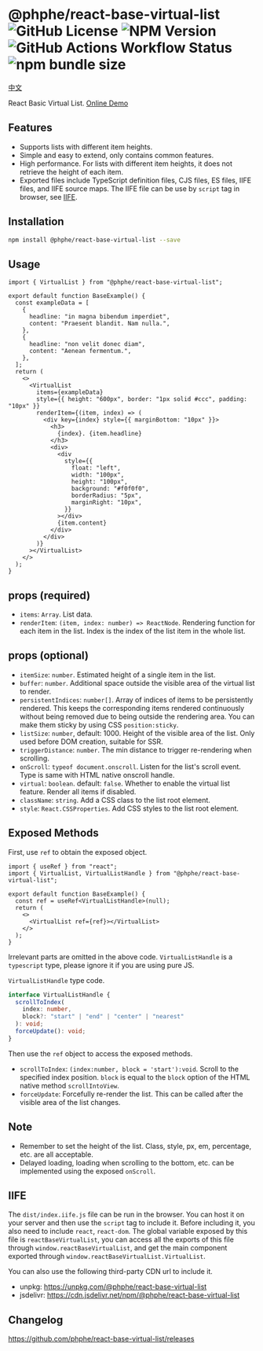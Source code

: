 # @phphe/react-base-virtual-list ![GitHub License](https://img.shields.io/github/license/phphe/react-base-virtual-list) ![NPM Version](https://img.shields.io/npm/v/@phphe/react-base-virtual-list) ![GitHub Actions Workflow Status](https://img.shields.io/github/actions/workflow/status/phphe/react-base-virtual-list/build.yml) ![npm bundle size](https://img.shields.io/bundlephobia/minzip/%40phphe%2Freact-base-virtual-list)

[中文](README_CN.md)

React Basic Virtual List. [Online Demo](https://phphe.github.io/react-base-virtual-list/)

## Features

- Supports lists with different item heights.
- Simple and easy to extend, only contains common features.
- High performance. For lists with different item heights, it does not retrieve the height of each item.
- Exported files include TypeScript definition files, CJS files, ES files, IIFE files, and IIFE source maps. The IIFE file can be use by `script` tag in browser, see [IIFE](#iife).

## Installation

```sh
npm install @phphe/react-base-virtual-list --save
```

## Usage

```tsx
import { VirtualList } from "@phphe/react-base-virtual-list";

export default function BaseExample() {
  const exampleData = [
    {
      headline: "in magna bibendum imperdiet",
      content: "Praesent blandit. Nam nulla.",
    },
    {
      headline: "non velit donec diam",
      content: "Aenean fermentum.",
    },
  ];
  return (
    <>
      <VirtualList
        items={exampleData}
        style={{ height: "600px", border: "1px solid #ccc", padding: "10px" }}
        renderItem={(item, index) => (
          <div key={index} style={{ marginBottom: "10px" }}>
            <h3>
              {index}. {item.headline}
            </h3>
            <div>
              <div
                style={{
                  float: "left",
                  width: "100px",
                  height: "100px",
                  background: "#f0f0f0",
                  borderRadius: "5px",
                  marginRight: "10px",
                }}
              ></div>
              {item.content}
            </div>
          </div>
        )}
      ></VirtualList>
    </>
  );
}
```

## props (required)

- `items`: `Array`. List data.
- `renderItem`: `(item, index: number) => ReactNode`. Rendering function for each item in the list. Index is the index of the list item in the whole list.

## props (optional)

- `itemSize`: `number`. Estimated height of a single item in the list.
- `buffer`: `number`. Additional space outside the visible area of the virtual list to render.
- `persistentIndices`: `number[]`. Array of indices of items to be persistently rendered. This keeps the corresponding items rendered continuously without being removed due to being outside the rendering area. You can make them sticky by using CSS `position:sticky`.
- `listSize`: `number`, default: 1000. Height of the visible area of the list. Only used before DOM creation, suitable for SSR.
- `triggerDistance`: `number`. The min distance to trigger re-rendering when scrolling.
- `onScroll`: `typeof document.onscroll`. Listen for the list's scroll event. Type is same with HTML native onscroll handle.
- `virtual`: `boolean`. default: `false`. Whether to enable the virtual list feature. Render all items if disabled.
- `className`: `string`. Add a CSS class to the list root element.
- `style`: `React.CSSProperties`. Add CSS styles to the list root element.

## Exposed Methods

First, use `ref` to obtain the exposed object.

```tsx
import { useRef } from "react";
import { VirtualList, VirtualListHandle } from "@phphe/react-base-virtual-list";

export default function BaseExample() {
  const ref = useRef<VirtualListHandle>(null);
  return (
    <>
      <VirtualList ref={ref}></VirtualList>
    </>
  );
}
```

Irrelevant parts are omitted in the above code. `VirtualListHandle` is a `typescript` type, please ignore it if you are using pure JS.

`VirtualListHandle` type code.

```ts
interface VirtualListHandle {
  scrollToIndex(
    index: number,
    block?: "start" | "end" | "center" | "nearest"
  ): void;
  forceUpdate(): void;
}
```

Then use the `ref` object to access the exposed methods.

- `scrollToIndex`: `(index:number, block = 'start'):void`. Scroll to the specified index position. `block` is equal to the `block` option of the HTML native method `scrollIntoView`.
- `forceUpdate`: Forcefully re-render the list. This can be called after the visible area of the list changes.

## Note

- Remember to set the height of the list. Class, style, px, em, percentage, etc. are all acceptable.
- Delayed loading, loading when scrolling to the bottom, etc. can be implemented using the exposed `onScroll`.

## IIFE

The `dist/index.iife.js` file can be run in the browser.
You can host it on your server and then use the `script` tag to include it. Before including it, you also need to include `react`, `react-dom`. The global variable exposed by this file is `reactBaseVirtualList`, you can access all the exports of this file through `window.reactBaseVirtualList`, and get the main component exported through `window.reactBaseVirtualList.VirtualList`.

You can also use the following third-party CDN url to include it.

- unpkg: https://unpkg.com/@phphe/react-base-virtual-list
- jsdelivr: https://cdn.jsdelivr.net/npm/@phphe/react-base-virtual-list

## Changelog

https://github.com/phphe/react-base-virtual-list/releases
